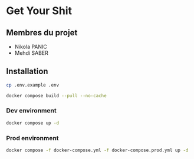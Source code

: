 # Get Your Shit

## Membres du projet

- Nikola PANIC
- Mehdi SABER

## Installation

```bash
cp .env.example .env
```

```bash
docker compose build --pull --no-cache
```

### Dev environment

```bash
docker compose up -d
```

### Prod environment

```bash
docker compose -f docker-compose.yml -f docker-compose.prod.yml up -d
```
